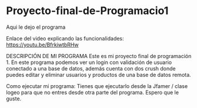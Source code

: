 # Proyecto-final-de-Programacio1
Aqui le dejo el programa

Enlace del video explicando las funcionalidades: https://youtu.be/BfrkiwtbRHw

DESCRIPCIÓN DE MI PROGRAMA Este es mi proyecto final de programación 1. En este programa podemos ver un login con validación de usuario conectado a una base de datos, además cuenta con dos crush donde puedes editar y eliminar usuarios y productos de una base de datos remota.

Como ejecutar mi programa: Tienes que ejecutarlo desde la Jfamer / clase logeo para que no entres desde otra parte del programa. Espero que le guste.

